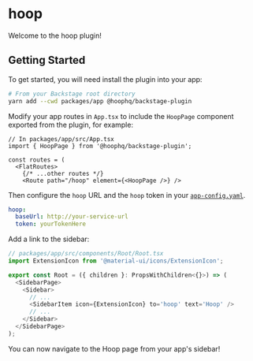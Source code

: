 # hoop

Welcome to the hoop plugin!

## Getting Started

To get started, you will need install the plugin into your app:

```bash
# From your Backstage root directory
yarn add --cwd packages/app @hoophq/backstage-plugin
```

Modify your app routes in `App.tsx` to include the `HoopPage` component exported from the plugin, for example:

```tsx
// In packages/app/src/App.tsx
import { HoopPage } from '@hoophq/backstage-plugin';

const routes = (
  <FlatRoutes>
    {/* ...other routes */}
    <Route path="/hoop" element={<HoopPage />} />
```

Then configure the `hoop` URL and the `hoop` token in your [`app-config.yaml`](https://github.com/backstage/backstage/blob/master/app-config.yaml).

```yaml
hoop:
  baseUrl: http://your-service-url
  token: yourTokenHere
```

Add a link to the sidebar:

```ts
// packages/app/src/components/Root/Root.tsx
import ExtensionIcon from '@material-ui/icons/ExtensionIcon';

export const Root = ({ children }: PropsWithChildren<{}>) => (
  <SidebarPage>
    <Sidebar>
      // ...
      <SidebarItem icon={ExtensionIcon} to='hoop' text='Hoop' />
      // ...
    </Sidebar>
  </SidebarPage>
);
```

You can now navigate to the Hoop page from your app's sidebar!
